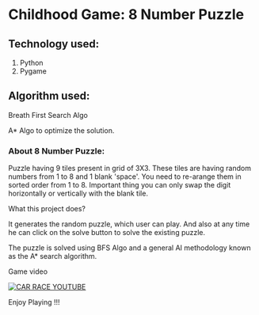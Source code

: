 # Childhood Game: 8 Number Puzzle

## Technology used:
1. Python
2. Pygame

## Algorithm used:

Breath First Search Algo

A* Algo to optimize the solution.

### About 8 Number Puzzle:
Puzzle having 9 tiles present in grid of 3X3.
These tiles are having random numbers from 1 to 8 and 1 blank 'space'.
You need to re-arange them in sorted order from 1 to 8.
Important thing you can only swap the digit horizontally or vertically with the blank tile.

What this project does?

It generates the random puzzle, which user can play.
And also at any time he can click on the solve button to solve the existing puzzle.

The puzzle is solved using BFS Algo and a general AI methodology known as the A* search algorithm.

Game video 

[![CAR RACE YOUTUBE](https://www.youtube.com/watch?v=pkgZwQVF3fw&t=5s/0.jpg)](https://www.youtube.com/watch?v=pkgZwQVF3fw&t=5s)

Enjoy Playing !!!
